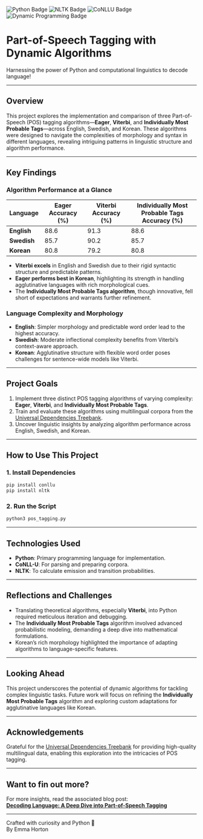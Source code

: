 
![Python Badge](https://img.shields.io/badge/Python-3776AB?logo=python&logoColor=white&style=flat)  ![NLTK Badge](https://img.shields.io/badge/NLTK-3776AB?logo=nltk&logoColor=white&style=flat)  ![CoNLLU Badge](https://img.shields.io/badge/CoNLLU-3776AB?logo=conllu&logoColor=white&style=flat)  ![Dynamic Programming Badge](https://img.shields.io/badge/Dynamic_Programming-3776AB?logo=dynamicprogramming&logoColor=white&style=flat)  
# **Part-of-Speech Tagging with Dynamic Algorithms**  
Harnessing the power of Python and computational linguistics to decode language!

---

## **Overview**  
This project explores the implementation and comparison of three Part-of-Speech (POS) tagging algorithms—**Eager**, **Viterbi**, and **Individually Most Probable Tags**—across English, Swedish, and Korean. These algorithms were designed to navigate the complexities of morphology and syntax in different languages, revealing intriguing patterns in linguistic structure and algorithm performance.

---

## **Key Findings**  
### Algorithm Performance at a Glance  
| **Language** | **Eager Accuracy (%)** | **Viterbi Accuracy (%)** | **Individually Most Probable Tags Accuracy (%)** |
|--------------|--------------------------|---------------------------|-----------------------------------------------| 
| **English**  | 88.6                    | 91.3                      | 88.6                                          |
| **Swedish**  | 85.7                    | 90.2                      | 85.7                                          |
| **Korean**   | 80.8                    | 79.2                      | 80.8                                          |

- **Viterbi excels** in English and Swedish due to their rigid syntactic structure and predictable patterns.  
- **Eager performs best in Korean**, highlighting its strength in handling agglutinative languages with rich morphological cues.  
- The **Individually Most Probable Tags algorithm**, though innovative, fell short of expectations and warrants further refinement.  

### Language Complexity and Morphology  
- **English**: Simpler morphology and predictable word order lead to the highest accuracy.  
- **Swedish**: Moderate inflectional complexity benefits from Viterbi’s context-aware approach.  
- **Korean**: Agglutinative structure with flexible word order poses challenges for sentence-wide models like Viterbi.  

---

## **Project Goals**  
1. Implement three distinct POS tagging algorithms of varying complexity: **Eager**, **Viterbi**, and **Individually Most Probable Tags**.  
2. Train and evaluate these algorithms using multilingual corpora from the [Universal Dependencies Treebank](https://universaldependencies.org).  
3. Uncover linguistic insights by analyzing algorithm performance across English, Swedish, and Korean.  

---

## **How to Use This Project**  
### **1. Install Dependencies**  
```bash
pip install conllu
pip install nltk
```

### **2. Run the Script**  
```bash
python3 pos_tagging.py
```

---

## **Technologies Used**  
- **Python**: Primary programming language for implementation.  
- **CoNLL-U**: For parsing and preparing corpora.  
- **NLTK**: To calculate emission and transition probabilities.  

---

## **Reflections and Challenges**  
- Translating theoretical algorithms, especially **Viterbi**, into Python required meticulous iteration and debugging.  
- The **Individually Most Probable Tags** algorithm involved advanced probabilistic modeling, demanding a deep dive into mathematical formulations.  
- Korean’s rich morphology highlighted the importance of adapting algorithms to language-specific features.  

---

## **Looking Ahead**  
This project underscores the potential of dynamic algorithms for tackling complex linguistic tasks. Future work will focus on refining the **Individually Most Probable Tags** algorithm and exploring custom adaptations for agglutinative languages like Korean.  

---

## **Acknowledgements**  
Grateful for the [Universal Dependencies Treebank](https://universaldependencies.org) for providing high-quality multilingual data, enabling this exploration into the intricacies of POS tagging.  

---

## **Want to fin out more?**  

For more insights, read the associated blog post:  
[**Decoding Language: A Deep Dive into Part-of-Speech Tagging**](https://emmahorton.me/projects/PartsOfSpeechBlog/PartsOfSpeechBlog.html)  

---

Crafted with curiosity and Python 🐍  
By Emma Horton  
